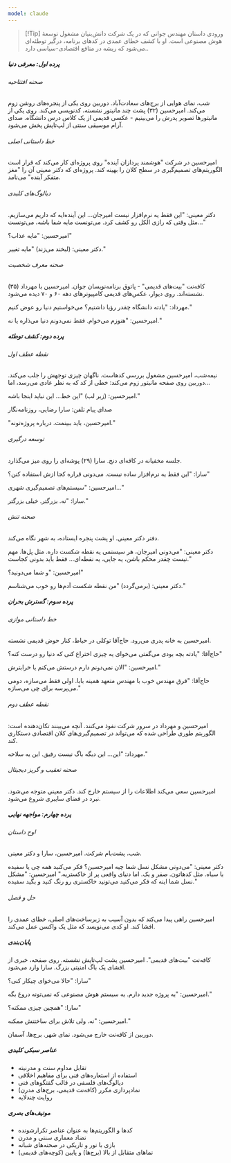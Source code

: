 ```yaml
---
model: claude
---
```


> [!Tip] ورودی
> داستان مهندس جوانی که در یک شرکت دانش‌بنیان مشغول توسعۀ هوش مصنوعی است. او با کشف خطای عمدی در کدهای برنامه، درگیر توطئه‌ای می‌شود که ریشه در منافع اقتصادی-سیاسی دارد..

##### پرده اول: معرفی دنیا

###### صحنه افتتاحیه

شب، نمای هوایی از برج‌های سعادت‌آباد. دوربین روی یکی از پنجره‌های روشن زوم می‌کند. امیرحسین (۳۲) پشت چند مانیتور نشسته، کدنویسی می‌کند. روی یکی از مانیتورها تصویر پدرش را می‌بینیم - عکسی قدیمی از یک کلاس درس دانشگاه. صدای آرام موسیقی سنتی از لپ‌تاپش پخش می‌شود.

###### خط داستانی اصلی

امیرحسین در شرکت "هوشمند پردازان آینده" روی پروژه‌ای کار می‌کند که قرار است الگوریتم‌های تصمیم‌گیری در سطح کلان را بهینه کند. پروژه‌ای که دکتر معینی آن را "مغز متفکر آینده" می‌نامد.

###### دیالوگ‌های کلیدی

دکتر معینی: "این فقط یه نرم‌افزار نیست امیرجان... این آینده‌ایه که داریم می‌سازیم. مثل وقتی که رازی الکل رو کشف کرد. می‌تونست مایه شفا باشه، می‌تونست..."

امیرحسین: "مایه عذاب؟"

دکتر معینی: (لبخند می‌زند) "مایه تغییر."

###### صحنه معرف شخصیت

کافه‌نت "بیت‌های قدیمی" - پاتوق برنامه‌نویسان جوان. امیرحسین با مهرداد (۳۵) نشسته‌اند. روی دیوار، عکس‌های قدیمی کامپیوترهای دهه ۶۰ و ۷۰ دیده می‌شود.

مهرداد: "یادته دانشگاه چقدر رؤیا داشتیم؟ می‌خواستیم دنیا رو عوض کنیم."

امیرحسین: "هنوزم می‌خوام. فقط نمی‌دونم دنیا می‌ذاره یا نه."

##### پرده دوم: کشف توطئه

###### نقطه عطف اول

نیمه‌شب، امیرحسین مشغول بررسی کدهاست. ناگهان چیزی توجهش را جلب می‌کند. دوربین روی صفحه مانیتور زوم می‌کند: خطی از کد که به نظر عادی می‌رسد، اما...

امیرحسین: (زیر لب) "این خط... این نباید اینجا باشه."

صدای پیام تلفن: سارا رضایی، روزنامه‌نگار

"امیرحسین، باید ببینمت. درباره پروژه‌تونه."

###### توسعه درگیری

جلسه مخفیانه در کافه‌ای دنج. سارا (۲۹) پوشه‌ای را روی میز می‌گذارد.

سارا: "این فقط یه نرم‌افزار ساده نیست. می‌دونی قراره کجا ازش استفاده کنن؟"

امیرحسین: "سیستم‌های تصمیم‌گیری شهری..."

سارا: "نه. بزرگتر. خیلی بزرگتر."

###### صحنه تنش

دفتر دکتر معینی. او پشت پنجره ایستاده، به شهر نگاه می‌کند.

دکتر معینی: "می‌دونی امیرجان، هر سیستمی یه نقطه شکست داره. مثل پل‌ها. مهم نیست چقدر محکم باشن، یه جایی، یه نقطه‌ای... فقط باید بدونی کجاست."

امیرحسین: "و شما می‌دونید؟"

دکتر معینی: (برمی‌گردد) "من نقطه شکست آدم‌ها رو خوب می‌شناسم."

##### پرده سوم: گسترش بحران

###### خط داستانی موازی

امیرحسین به خانه پدری می‌رود. حاج‌آقا توکلی در حیاط، کنار حوض قدیمی نشسته.

حاج‌آقا: "یادته بچه بودی می‌گفتی می‌خوای یه چیزی اختراع کنی که دنیا رو درست کنه؟"

امیرحسین: "الان نمی‌دونم دارم درستش می‌کنم یا خرابترش."

حاج‌آقا: "فرق مهندس خوب با مهندس متعهد همینه بابا. اولی فقط می‌سازه، دومی می‌پرسه برای چی می‌سازه."

###### نقطه عطف دوم

امیرحسین و مهرداد در سرور شرکت نفوذ می‌کنند. آنچه می‌بینند تکان‌دهنده است: الگوریتم طوری طراحی شده که می‌تواند در تصمیم‌گیری‌های کلان اقتصادی دستکاری کند.

مهرداد: "این... این دیگه باگ نیست رفیق. این یه سلاحه."

###### صحنه تعقیب و گریز دیجیتال

امیرحسین سعی می‌کند اطلاعات را از سیستم خارج کند. دکتر معینی متوجه می‌شود. نبرد در فضای سایبری شروع می‌شود.

##### پرده چهارم: مواجهه نهایی

###### اوج داستان

شب، پشت‌بام شرکت. امیرحسین، سارا و دکتر معینی.

دکتر معینی: "می‌دونی مشکل نسل شما چیه امیرحسین؟ فکر می‌کنید همه چی یا سفیده یا سیاه. مثل کدهاتون. صفر و یک. اما دنیای واقعی پر از خاکستریه."
امیرحسین: "مشکل نسل شما اینه که فکر می‌کنید می‌تونید خاکستری رو رنگ کنید و بگید سفیده."

###### حل و فصل

امیرحسین راهی پیدا می‌کند که بدون آسیب به زیرساخت‌های اصلی، خطای عمدی را افشا کند. او کدی می‌نویسد که مثل یک واکسن عمل می‌کند.

##### پایان‌بندی

کافه‌نت "بیت‌های قدیمی". امیرحسین پشت لپ‌تاپش نشسته. روی صفحه، خبری از افشای یک باگ امنیتی بزرگ. سارا وارد می‌شود.

سارا: "حالا می‌خوای چیکار کنی؟"

امیرحسین: "یه پروژه جدید دارم. یه سیستم هوش مصنوعی که نمی‌تونه دروغ بگه."

سارا: "همچین چیزی ممکنه؟"

امیرحسین: "نه. ولی تلاش برای ساختنش ممکنه."

دوربین از کافه‌نت خارج می‌شود. نمای شهر. برج‌ها. آسمان.

##### عناصر سبکی کلیدی

- تقابل مداوم سنت و مدرنیته
- استفاده از استعاره‌های فنی برای مفاهیم اخلاقی
- دیالوگ‌های فلسفی در قالب گفتگوهای فنی
- نمادپردازی مکرر (کافه‌نت قدیمی، برج‌های مدرن)
- روایت چندلایه

##### موتیف‌های بصری

- کدها و الگوریتم‌ها به عنوان عناصر تکرارشونده
- تضاد معماری سنتی و مدرن
- بازی با نور و تاریکی در صحنه‌های شبانه
- نماهای متقابل از بالا (برج‌ها) و پایین (کوچه‌های قدیمی)
